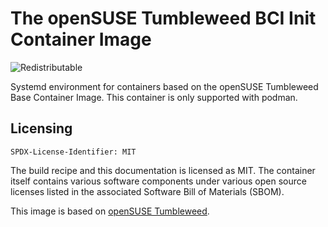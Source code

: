 # The openSUSE Tumbleweed BCI Init Container Image
![Redistributable](https://img.shields.io/badge/Redistributable-Yes-green)


Systemd environment for containers based on the openSUSE Tumbleweed Base Container Image. This container is only supported with podman.

## Licensing
`SPDX-License-Identifier: MIT`

The build recipe and this documentation is licensed as MIT.
The container itself contains various software components under various open source licenses listed in the associated
Software Bill of Materials (SBOM).

This image is based on [openSUSE Tumbleweed](https://get.opensuse.org/tumbleweed/).
